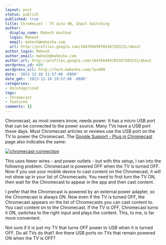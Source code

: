 ```yaml
---
layout: post
status: publish
published: true
title: Chromecast - TV auto ON, Input Switching
author:
  display_name: Mahesh Asolkar
  login: Mahesh
  email: mahesh@mahesha.com
  url: http://profiles.google.com/104769499705387203231/about
author_login: Mahesh
author_email: mahesh@mahesha.com
author_url: http://profiles.google.com/104769499705387203231/about
wordpress_id: 609
wordpress_url: http://tech.mahesha.com/?p=609
date: '2013-12-10 11:57:06 -0800'
date_gmt: '2013-12-10 19:57:06 -0800'
categories:
- Uncategorized
tags:
- Chromecast
- featured
comments: []
---
```

<p>Chromecast, as most owners know, needs power. It has a micro USB port that can be connected to the power source. Many TVs have a USB port these days. Most Chromecast articles or reviews use the USB port on the TV to power the Chromecast. The <a href="https://support.google.com/chromecast/answer/3212934" title="Google Support - Plug in Chromecast" target="_blank">Google Support - Plug in Chromecast</a> page also indicates the same:</p>
<p><a href="http://tech.mahesha.com/wp-content/uploads/2013/12/chromecast-connection.png"><img src="http://tech.mahesha.com/wp-content/uploads/2013/12/chromecast-connection.png" alt="chromecast-connection" class="aligncenter size-medium wp-image-608" /></a></p>
<p>This uses fewer wires - and power outlets - but with this setup, I ran into the following problem. Chromecast is powered OFF when the TV is turned OFF. Now if you use your mobile device to cast content on the Chromecast, it will not show up in your list of Chromecasts. You need to first turn the TV ON, then wait for the Chromecast to appear in the app and then cast content.</p>
<p>I prefer that the Chromecast is powered by an external power adapter, so the Chromecast is always ON. Now even if the TV is turned OFF, the Chromecast appears on the list of Chromecasts you can cast content to. You cast content on to the Chromecast. If the TV is OFF, Chromecast turns it ON, switches to the right input and plays the content. This, to me, is far more convenient.</p>
<p>Not sure if it is just my TV that turns OFF power to USB when it is turned OFF. Do all TVs do that? Are there USB ports on TVs that remain powered ON when the TV is OFF?</p>
